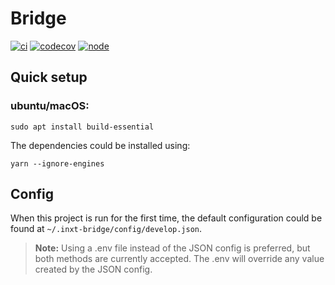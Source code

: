 Bridge
=
[![ci](https://github.com/internxt/bridge/actions/workflows/ci.yml/badge.svg)](https://github.com/internxt/bridge/actions/workflows/ci.yml)
[![codecov](https://codecov.io/gh/internxt/bridge/branch/master/graph/badge.svg?token=5D9UW1HSCK)](https://codecov.io/gh/internxt/bridge)
[![node](https://img.shields.io/badge/node-14.18-brightgreen)](https://nodejs.org/download/release/latest-fermium/)


## Quick setup
### ubuntu/macOS:

```
sudo apt install build-essential
```

The dependencies could be installed using:
```
yarn --ignore-engines
```

## Config
When this project is run for the first time, the default configuration could be found at `~/.inxt-bridge/config/develop.json`.


> **Note:** Using a .env file instead of the JSON config is preferred, but both methods are currently accepted. The .env will override any value created by the JSON config.
